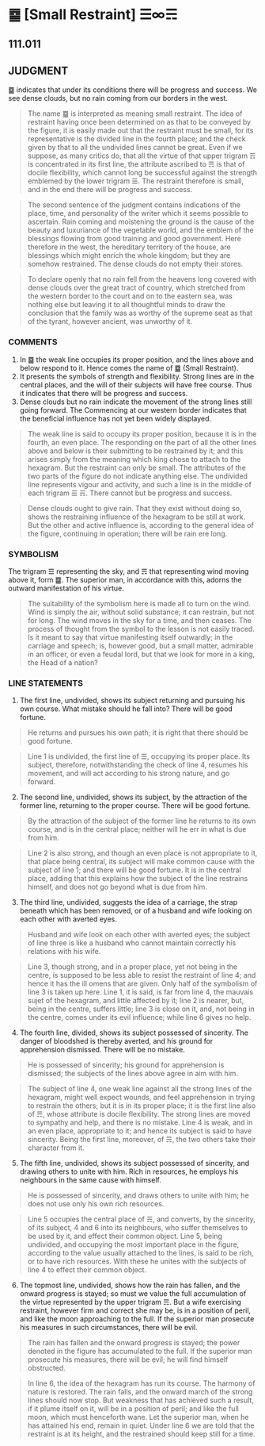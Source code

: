 # ䷈ [Small Restraint] ☰∞☴

## 111.011

## JUDGMENT

䷈ indicates that under its conditions there will be progress and success. We see dense clouds, but no rain coming from our borders in the west.

> The name ䷈ is interpreted as meaning small restraint. The idea of restraint having once been determined on as that to be conveyed by the figure, it is easily made out that the restraint must be small, for its representative is the divided line in the fourth place; and the check given by that to all the undivided lines cannot be great. Even if we suppose, as many critics do, that all the virtue of that upper trigram ☴ is concentrated in its first line, the attribute ascribed to ☴ is that of docile flexibility, which cannot long be successful against the strength emblemed by the lower trigram ☰. The restraint therefore is small, and in the end there will be progress and success.

> The second sentence of the judgment contains indications of the place, time, and personality of the writer which it seems possible to ascertain. Rain coming and moistening the ground is the cause of the beauty and luxuriance of the vegetable world, and the emblem of the blessings flowing from good training and good government. Here therefore in the west, the hereditary territory of the house, are blessings which might enrich the whole kingdom; but they are somehow restrained. The dense clouds do not empty their stores.

> To declare openly that no rain fell from the heavens long covered with dense clouds over the great tract of country, which stretched from the western border to the court and on to the eastern sea, was nothing else but leaving it to all thoughtful minds to draw the conclusion that the family was as worthy of the supreme seat as that of the tyrant, however ancient, was unworthy of it.

### COMMENTS

1. In ䷈ the weak line occupies its proper position, and the lines above and below respond to it. Hence comes the name of ䷈ (Small Restraint).
2. It presents the symbols of strength and flexibility. Strong lines are in the central places, and the will of their subjects will have free course. Thus it indicates that there will be progress and success.
3. Dense clouds but no rain indicate the movement of the strong lines still going forward. The Commencing at our western border indicates that the beneficial influence has not yet been widely displayed.

> The weak line is said to occupy its proper position, because it is in the fourth, an even place. The responding on the part of all the other lines above and below is their submitting to be restrained by it; and this arises simply from the meaning which king chose to attach to the hexagram. But the restraint can only be small. The attributes of the two parts of the figure do not indicate anything else. The undivided line represents vigour and activity, and such a line is in the middle of each trigram ☰ ☴. There cannot but be progress and success.

> Dense clouds ought to give rain. That they exist without doing so, shows the restraining influence of the hexagram to be still at work. But the other and active influence is, according to the general idea of the figure, continuing in operation; there will be rain ere long.

### SYMBOLISM

The trigram ☰ representing the sky, and ☴ that representing wind moving above it, form ䷈. The superior man, in accordance with this, adorns the outward manifestation of his virtue.

> The suitability of the symbolism here is made all to turn on the wind. Wind is simply the air, without solid substance; it can restrain, but not for long. The wind moves in the sky for a time, and then ceases. The process of thought from the symbol to the lesson is not easily traced. Is it meant to say that virtue manifesting itself outwardly; in the carriage and speech; is, however good, but a small matter, admirable in an officer, or even a feudal lord, but that we look for more in a king, the Head of a nation?

### LINE STATEMENTS

1. The first line, undivided, shows its subject returning and pursuing his own course. What mistake should he fall into? There will be good fortune.

> He returns and pursues his own path; it is right that there should be good fortune.

> Line 1 is undivided, the first line of ☰, occupying its proper place. Its subject, therefore, notwithstanding the check of line 4, resumes his movement, and will act according to his strong nature, and go forward.

2. The second line, undivided, shows its subject, by the attraction of the former line, returning to the proper course. There will be good fortune.

> By the attraction of the subject of the former line he returns to its own course, and is in the central place; neither will he err in what is due from him.

> Line 2 is also strong, and though an even place is not appropriate to it, that place being central, its subject will make common cause with the subject of line 1; and there will be good fortune. It is in the central place, adding that this explains how the subject of the line restrains himself, and does not go beyond what is due from him.

3. The third line, undivided, suggests the idea of a carriage, the strap beneath which has been removed, or of a husband and wife looking on each other with averted eyes.

> Husband and wife look on each other with averted eyes; the subject of line three is like a husband who cannot maintain correctly his relations with his wife.

> Line 3, though strong, and in a proper place, yet not being in the centre, is supposed to be less able to resist the restraint of line 4; and hence it has the ill omens that are given. Only half of the symbolism of line 3 is taken up here. Line 1, it is said, is far from line 4, the mauvais sujet of the hexagram, and little affected by it; line 2 is nearer, but, being in the centre, suffers little; line 3 is close on it, and, not being in the centre, comes under its evil influence; while line 6 gives no help.

4. The fourth line, divided, shows its subject possessed of sincerity. The danger of bloodshed is thereby averted, and his ground for apprehension dismissed. There will be no mistake.

> He is possessed of sincerity; his ground for apprehension is dismissed; the subjects of the lines above agree in aim with him.

> The subject of line 4, one weak line against all the strong lines of the hexagram, might well expect wounds, and feel apprehension in trying to restrain the others; but it is in its proper place; it is the first line also of ☴, whose attribute is docile flexibility. The strong lines are moved to sympathy and help, and there is no mistake. Line 4 is weak, and in an even place, appropriate to it; and hence its subject is said to have sincerity. Being the first line, moreover, of ☴, the two others take their character from it.

5. The fifth line, undivided, shows its subject possessed of sincerity, and drawing others to unite with him. Rich in resources, he employs his neighbours in the same cause with himself.

> He is possessed of sincerity, and draws others to unite with him; he does not use only his own rich resources.

> Line 5 occupies the central place of ☴, and converts, by the sincerity, of its subject, 4 and 6 into its neighbours, who suffer themselves to be used by it, and effect their common object. Line 5, being undivided, and occupying the most important place in the figure, according to the value usually attached to the lines, is said to be rich, or to have rich resources. With these he unites with the subjects of line 4 to effect their common object.

6. The topmost line, undivided, shows how the rain has fallen, and the onward progress is stayed; so must we value the full accumulation of the virtue represented by the upper trigram ☴. But a wife exercising restraint, however firm and correct she may be, is in a position of peril, and like the moon approaching to the full. If the superior man prosecute his measures in such circumstances, there will be evil.

> The rain has fallen and the onward progress is stayed; the power denoted in the figure has accumulated to the full. If the superior man prosecute his measures, there will be evil; he will find himself obstructed.

> In line 6, the idea of the hexagram has run its course. The harmony of nature is restored. The rain falls, and the onward march of the strong lines should now stop. But weakness that has achieved such a result, if it plume itself on it, will be in a position of peril; and like the full moon, which must henceforth wane. Let the superior man, when he has attained his end, remain in quiet. Under line 6 we are told that the restraint is at its height, and the restrained should keep still for a time.

